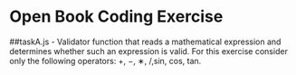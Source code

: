 # Open Book Coding Exercise

##taskA.js - Validator function that reads a mathematical expression and determines
whether such an expression is valid. For this exercise consider only
the following operators: +, −, ∗, /,sin, cos, tan.
